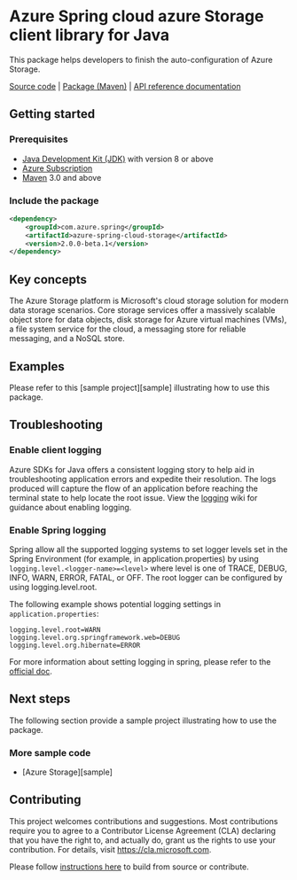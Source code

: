 # Azure Spring cloud azure Storage client library for Java
This package helps developers to finish the auto-configuration of Azure Storage.

[Source code][src] | [Package (Maven)][package] | [API reference documentation][refdocs]

## Getting started
### Prerequisites
- [Java Development Kit (JDK)][jdk_link] with version 8 or above
- [Azure Subscription][azure_subscription]
- [Maven][maven] 3.0 and above

### Include the package
[//]: # ({x-version-update-start;com.azure.spring:azure-spring-cloud-storage;current})
```xml
<dependency>
    <groupId>com.azure.spring</groupId>
    <artifactId>azure-spring-cloud-storage</artifactId>
    <version>2.0.0-beta.1</version>
</dependency>
```
[//]: # ({x-version-update-end})

## Key concepts
The Azure Storage platform is Microsoft's cloud storage solution for modern data storage scenarios. Core storage services offer a massively scalable object store for data objects, disk storage for Azure virtual machines (VMs), a file system service for the cloud, a messaging store for reliable messaging, and a NoSQL store.

## Examples
Please refer to this [sample project][sample] illustrating how to use this package.

## Troubleshooting
### Enable client logging
Azure SDKs for Java offers a consistent logging story to help aid in troubleshooting application errors and expedite their resolution. The logs produced will capture the flow of an application before reaching the terminal state to help locate the root issue. View the [logging][logging] wiki for guidance about enabling logging.

### Enable Spring logging
Spring allow all the supported logging systems to set logger levels set in the Spring Environment (for example, in application.properties) by using `logging.level.<logger-name>=<level>` where level is one of TRACE, DEBUG, INFO, WARN, ERROR, FATAL, or OFF. The root logger can be configured by using logging.level.root.

The following example shows potential logging settings in `application.properties`:

```properties
logging.level.root=WARN
logging.level.org.springframework.web=DEBUG
logging.level.org.hibernate=ERROR
```

For more information about setting logging in spring, please refer to the [official doc][logging_doc].
 
## Next steps
The following section provide a sample project illustrating how to use the package.
### More sample code
- [Azure Storage][sample]

## Contributing
This project welcomes contributions and suggestions.  Most contributions require you to agree to a Contributor License Agreement (CLA) declaring that you have the right to, and actually do, grant us the rights to use your contribution. For details, visit https://cla.microsoft.com.

Please follow [instructions here][contributing_md] to build from source or contribute.

<!-- Link -->
[src]: https://github.com/Azure/azure-sdk-for-java/tree/master/sdk/spring/azure-spring-cloud-storage
[package]: https://mvnrepository.com/artifact/com.microsoft.azure/spring-cloud-azure-storage
[refdocs]: https://azure.github.io/azure-sdk-for-java/springcloud.html#azure-spring-cloud-storage
[logging]: https://github.com/Azure/azure-sdk-for-java/wiki/Logging-with-Azure-SDK#use-logback-logging-framework-in-a-spring-boot-application
[azure_subscription]: https://azure.microsoft.com/free
[logging_doc]: https://docs.spring.io/spring-boot/docs/current/reference/html/spring-boot-features.html#boot-features-logging
[contributing_md]: https://github.com/Azure/azure-sdk-for-java/tree/master/sdk/spring/CONTRIBUTING.md
[maven]: https://maven.apache.org/
[jdk_link]: https://docs.microsoft.com/java/azure/jdk/?view=azure-java-stable
